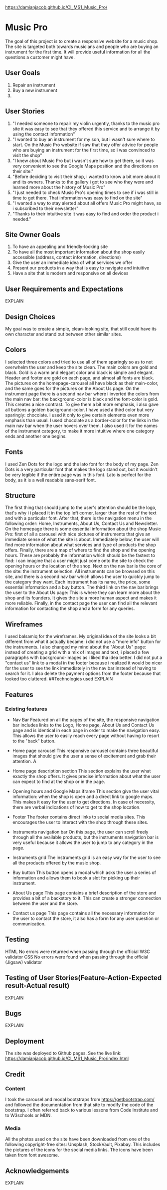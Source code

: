 https://damianjacob.github.io/CI_MS1_Music_Pro/
# Music Pro

The goal of this project is to create a responsive website for a music shop. The site is targeted both towards musicians and people who are buying an instrument for the first time. It will provide useful information for all the questions a customer might have.
## User Goals
1. Repair an instrument
2. Buy a new instrument
3. 
## User Stories
1. "I needed someone to repair my violin urgently, thanks to the music pro site it was easy to see that they offered this service and to arrange it by using the contact information"
2. "I wanted to buy an instrument for my son, but i wasn't sure where to start. On the Music Pro website if saw that they offer advice for people who are buying an instrument for the first time, so i was convinced to visit the shop"
3. "I knew about Music Pro but i wasn't sure how to get there, so it was very convenient to see the Google Maps position and the directions on their site."
4. "Before deciding to visit their shop, i wanted to know a bit more about it and its owners. Thanks to the gallery i got to see who they were and learned more about the history of Music Pro"
5. "I just needed to check Music Pro's opening times to see if i was still in time to get there. That information was easy to find on the site"
6. "I wanted a way to stay alerted about all offers Music Pro might have, so i subscribed to their newsletter"
7. "Thanks to their intuitive site it was easy to find and order the product i needed."
## Site Owner Goals
1. To have an appealing and friendly-looking site
2. To have all the most important information about the shop easily accessible (address, contact information, directions)
3. Give the user an immediate idea of what services we offer
4. Present our products in a way that is easy to navigate and intuitive
5. Have a site that is modern and responsive on all devices
## User Requirements and Expectations
EXPLAIN
## Design Choices
My goal was to create a simple, clean-looking site, that still could have its own character and stand out between other similar sites. 
## Colors
I selected three colors and tried to use all of them sparingly so as to not overwhelm the user and keep the site clean. The main colors are gold and black. Gold is a warm and elegant color and black is simple and elegant. Header and footer are gold on each page, and almost all fonts are black. The pictures on the homepage-carousel all have black as their main-color, and the same goes for the pictures on the About Us page. On the instrument page there is a second nav bar where i inverted the colors from the main nav bar: the background-color is black and the font-color is gold. This creates a nice contrast. To give them a bit more emphasis, i also gave all buttons a golden background-color. I have used a third color but very sparingly: chocolate. I used it only to give certain elements even more emphasis than usual. I used chocolate as a border-color for the links in the main nav bar when the user hovers over them. I also used it for the names of the instrument category, to make it more intuitive where one category ends and another one begins.
## Fonts
I used Zen Dots for the logo and the lato font for the body of my page. Zen Dots is a very particular font that makes the logo stand out, but it wouldn't be very legible if the entire page was in this font. Lato is perfect for the body, as it is a well readable sans-serif font.
## Structure
The first thing that should jump to the user's attention should be the logo, that's why i i placed it in the top left corner, larger than the rest of the text and with a particular font. After that, there is the navigation menu in the following order: Home, Instruments, About Us, Contact Us and Newsletter.
On the homepage there is some essential information about the shop Music Pro: first of all a carousel with nice pictures of instruments that give an immediate sense of what the site is about. Immediately below, the user will find more information about what services and type of products the shop offers. Finally, there are a map of where to find the shop and the opening hours. These are probably the information which should be the fastest to find: i can imagine that a user might just come onto the site to check the opening hours or the location of the shop. Next on the nav  bar is the core of the site: the instrument selection. All instruments can be browsed on this site, and there is a second nav bar which allows the user to quickly jump to the category they want. Each instrument has its name, the price, some essential information and a buy button.
The third link on the nav bar brings the user to the About Us page: This is where they can learn more about the shop and its founders. It gives the site a more human aspect and makes it more reliable. Finally, in the contact page the user can find all the relevant information for contacting the shop and a form for any queries.
## Wireframes
I used balsamiq for the wireframes. My original idea of the site looks a bit different from what it actually became: i did not use a "more info" button for the instruments. I also changed my mind about the "About Us" page: instead of creating a grid with a mix of images and text, i placed a few paragraphs with background-images as i liked tha idea better. I did not put a "contact us" link to a modal in the footer because i realized it would be nicer for the user to see the link immediately in the nav bar instead of having to search for it. I also delete the payment options from the footer because that looked too cluttered.
##Technologies used
EXPLAIN
## Features
### Existing features

- Nav Bar
   Featured on all the pages of the site, the responsive navigation bar includes links to the Logo, Home page, About Us and Contact Us page and is identical in each page in order to make the navigation easy.
   This allows the user to easily reach every page without having to resort to the "back" button.

- Home page carousel
   This responsive carousel contains three beautiful images that should give the user a sense of excitement and grab their attention. A

- Home page description section
   This section explains the user what exactly the shop offers. It gives precise information about what the user can expect to find at the shop or in the page.

- Opening hours and Google Maps iframe
   This section give the user vital information: when the shop is open and a direct link to google maps. This makes it easy for the user to get directions. In case of necessity, there are verbal indications of how to get to the shop location.

- Footer
   The footer contains direct links to social media sites. This encourages the user to interact with the shop through these sites.

- Instruments navigation bar
   On this page, the user can scroll freely through all the available products, but the instruments navigation bar is very useful because it allows the user to jump to any category in the page.

- Instruments grid
   The instruments grid is an easy way for the user to see all the products offered by the music shop.

- Buy button 
   This button opens a modal which asks the user a series of information and allows them to book a slot for picking up their instrument.

- About Us page
   This page contains a brief description of the store and provides a bit of a backstory to it. This can create a stronger connection between the user and the store.

- Contact us page
   This page contains all the necessary information for the user to contact the store, it also has a form for any user question or communication.

## Testing

HTML
No errors were returned when passing through the official W3C validator
CSS
No errors were found when passing through the official (Jigsaw) validator


## Testing of User Stories(Feature-Action-Expected result-Actual result)
EXPLAIN
## Bugs
EXPLAIN
## Deployment
The site was deployed to Github pages. See the live link: https://damianjacob.github.io/CI_MS1_Music_Pro/index.html 
## Credit

### Content
   I took the carousel and modal bootstraps from https://getbootstrap.com/ and followed the documentation from that site to modify the code of the bootstrap. I often referred back to various lessons from Code Institute and to W3schools or MDN.

### Media
   All the photos used on the site have been downloaded from one of the following copyright-free sites: Unsplash, StockVault, Pixabay. This includes the pictures of the icons for the social media links. 
   The icons have been taken from font awesome.
## Acknowledgements
EXPLAIN